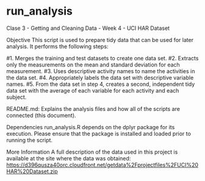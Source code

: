 # run_analysis
Clase 3 - Getting and Cleaning Data - Week 4 - UCI HAR Dataset

Objective
This script is used to prepare tidy data that can be used for later analysis. It performs the following steps:

#1.  Merges the training and test datasets to create one data set.
#2.  Extracts only the measurements on the mean and standard deviation for each measurement.
#3.  Uses descriptive activity names to name the activities in the data set.
#4.  Appropriately labels the data set with descriptive variable names.
#5.  From the data set in step 4, creates a second, independent tidy data set with the average of each variable for each activity and each subject.

README.md: Explains the analysis files and how all of the scripts are connected (this document).

Dependencies
run_analysis.R depends on the dplyr package for its execution. Please ensure that the package is installed and loaded prior to running the script.

More Information
A full description of the data used in this project is available at the site where the data was obtained:
https://d396qusza40orc.cloudfront.net/getdata%2Fprojectfiles%2FUCI%20HAR%20Dataset.zip
